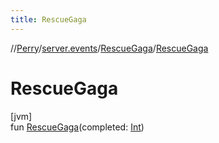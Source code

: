 ```yaml
---
title: RescueGaga
---
```

//[Perry](../../../index.html)/[server.events](../index.html)/[RescueGaga](index.html)/[RescueGaga](-rescue-gaga.html)



# RescueGaga



[jvm]\
fun [RescueGaga](-rescue-gaga.html)(completed: [Int](https://kotlinlang.org/api/latest/jvm/stdlib/kotlin/-int/index.html))




